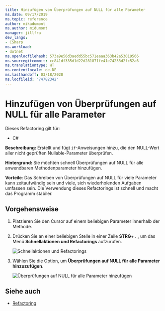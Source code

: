 ```yaml
---
title: Hinzufügen von Überprüfungen auf NULL für alle Parameter
ms.date: 09/17/2019
ms.topic: reference
author: mikadumont
ms.author: midumont
manager: jillfra
dev_langs:
- CSharp
ms.workload:
- dotnet
ms.openlocfilehash: 573a9e56d3aedd55bc571eaaa363b42a53019566
ms.sourcegitcommit: cc841df335d1d22d281871fe41e74238d2fc52a6
ms.translationtype: HT
ms.contentlocale: de-DE
ms.lasthandoff: 03/18/2020
ms.locfileid: "74782342"
---
```

# <a name="add-null-checks-for-all-parameters"></a>Hinzufügen von Überprüfungen auf NULL für alle Parameter 

Dieses Refactoring gilt für: 

- C# 

**Beschreibung:** Erstellt und fügt `if`-Anweisungen hinzu, die den NULL-Wert aller nicht geprüften Nullable-Parameter überprüfen. 

**Hintergrund:** Sie möchten schnell Überprüfungen auf NULL für alle anwendbaren Methodenparameter hinzufügen.

**Vorteile**: Das Schreiben von Überprüfungen auf NULL für viele Parameter kann zeitaufwändig sein und viele, sich wiederholenden Aufgaben umfassen sein. Die Verwendung dieses Refactorings ist schnell und macht das Programm stabiler.  

## <a name="how-to"></a>Vorgehensweise 

1. Platzieren Sie den Cursor auf einem beliebigen Parameter innerhalb der Methode.

2. Drücken Sie an einer beliebigen Stelle in einer Zeile **STRG**+ **.** , um das Menü **Schnellaktionen und Refactorings** aufzurufen.

   ![Schnellaktionen und Refactorings](media/add-null-checks-for-all-parameters.png)
   
3. Wählen Sie die Option, um **Überprüfungen auf NULL für alle Parameter hinzuzufügen**.

   ![Überprüfungen auf NULL für alle Parameter hinzufügen](media/add-null-checks-for-all.png) 

## <a name="see-also"></a>Siehe auch 

- [Refactoring](../refactoring-in-visual-studio.md)
